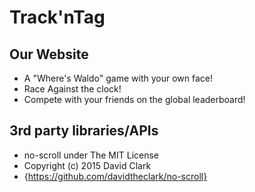 # Track'nTag

## Our Website

- A "Where's Waldo" game with your own face!
- Race Against the clock!
- Compete with your friends on the global leaderboard!

## 3rd party libraries/APIs

 - no-scroll under The MIT License
 - Copyright (c) 2015 David Clark
 - {https://github.com/davidtheclark/no-scroll}
